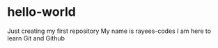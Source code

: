 # hello-world
Just creating my first repository
My name is rayees-codes
I am here to learn Git and Github
